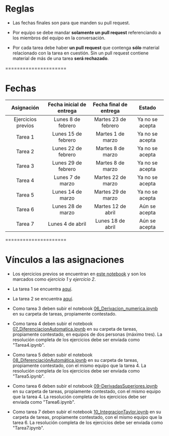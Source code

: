 # Reglas

- Las fechas finales son para que manden su pull request.

- Por equipo se debe mandar **solamente un pull request** referenciando a los miembros del equipo en la conversación.

- Por cada tarea debe haber **un pull request** que contenga **sólo** material relacionado con la tarea en cuestión. Sin un pull request contiene material de más de una tarea **será rechazado**.

=====================

# Fechas

|     Asignación     | Fecha inicial de entrega | Fecha final de entrega  |         Estado         |
|:------------------:|:------------------------:|:-----------------------:|:----------------------:|
| Ejercicios previos |    Lunes 8 de febrero    |  Martes 23 de febrero   |    Ya no se acepta     |
|      Tarea 1       |    Lunes 15 de febrero   |    Martes 1 de marzo    |    Ya no se acepta     |
|      Tarea 2       |    Lunes 22 de febrero   |    Martes 8 de marzo    |    Ya no se acepta     |
|      Tarea 3       |    Lunes 29 de febrero   |    Martes 8 de marzo    |    Ya no se acepta     |
|      Tarea 4       |      Lunes 7 de marzo    |    Martes 22 de marzo   |    Ya no se acepta     |
|      Tarea 5       |      Lunes 14 de marzo   |    Martes 29 de marzo   |    Ya no se acepta     |
|      Tarea 6       |      Lunes 28 de marzo   |    Martes 12 de abril   |    Aún se acepta       |
|      Tarea 7       |      Lunes 4 de abril    |    Lunes 18 de abril    |    Aún se acepta       |

=====================

# Vínculos a las asignaciones

- Los ejercicios previos se encuentran en [este notebook](https://github.com/lbenet/2016-2_TSFisicaComputacional/blob/master/notas_clase/01_Introd_git.ipynb) y son los marcados como *ejercicio 1* y *ejercicio 2*.

- La tarea 1 se encuentra [aquí](https://github.com/lbenet/2016-2_TSFisicaComputacional/blob/master/tareas/Tarea1.ipynb).

- La tarea 2 se encuentra [aquí](https://github.com/lbenet/2016-2_TSFisicaComputacional/blob/master/tareas/Tarea2.ipynb).

- Como tarea 3 deben subir el notebook [06_Derivacion_numerica.ipynb](https://github.com/lbenet/2016-2_TSFisicaComputacional/blob/master/notas_clase/06_Derivacion_numerica.ipynb) en su carpeta de tareas, propiamente contestado.

- Como tarea 4 deben subir el notebook [07_DiferenciacionAutomatica.ipynb](https://github.com/lbenet/2016-2_TSFisicaComputacional/blob/master/notas_clase/07_DiferenciacionAutomatica.ipynb)
en su carpeta de tareas, propiamente contestado, en equipos de dos personas (máximo tres). La resolución completa de los ejercicios debe ser enviada como "Tarea4.ipynb".

- Como tarea 5 deben subir el notebook [08_DiferenciaciónAutomática.ipynb](https://github.com/lbenet/2016-2_TSFisicaComputacional/blob/master/notas_clase/08_DiferenciacionAutomatica.ipynb) en su carpeta de tareas, propiamente contestado, con el mismo equipo que la tarea 4. La resolución completa de los ejercicios debe ser enviada como "Tarea5.ipynb".

- Como tarea 6 deben subir el notebook [09-DerivadasSuperiores.ipynb](https://github.com/lbenet/2016-2_TSFisicaComputacional/blob/master/notas_clase/09-DerivadasSuperiores.ipynb) en su carpeta de tareas, propiamente contestado, con el mismo equipo que la tarea 4. La resolución completa de los ejercicios debe ser enviada como "Tarea6.ipynb".

- Como tarea 7 deben subir el notebook [10_IntegracionTaylor.ipynb](https://github.com/lbenet/2016-2_TSFisicaComputacional/blob/master/notas_clase/10_IntegracionTaylor.ipynb) en su carpeta de tareas, propiamente contestado, con el mismo equipo que la tarea 6. La resolución completa de los ejercicios debe ser enviada como "Tarea7.ipynb".


